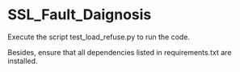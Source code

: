 # SSL_Fault_Daignosis


Execute the script test_load_refuse.py to run the code.

Besides, ensure that all dependencies listed in requirements.txt are installed.
